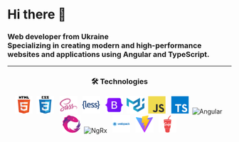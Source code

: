 <h1 align="left"> Hi there 👋</h1>
<h3 align="left">Web developer from Ukraine </br>Specializing in creating modern and high-performance websites and applications using Angular and TypeScript.</h3>

---
<h3 align="center">🛠 Technologies</h3>

<p align="center"> 
    <img src="https://raw.githubusercontent.com/devicons/devicon/master/icons/html5/html5-original-wordmark.svg" alt="HTML5" title="HTML5" width="40" height="40"/>&nbsp;
  <img src="https://raw.githubusercontent.com/devicons/devicon/master/icons/css3/css3-original-wordmark.svg" alt="CSS3" title="CSS3" width="40" height="40"/> &nbsp;
    <img src="https://raw.githubusercontent.com/devicons/devicon/master/icons/sass/sass-original.svg" alt="Sass" title="Sass" width="40" height="40"/> &nbsp;
  <img src="https://raw.githubusercontent.com/devicons/devicon/master/icons/less/less-plain-wordmark.svg" alt="Less" title="Less" width="40" height="40"/> &nbsp;
  <img src="https://raw.githubusercontent.com/devicons/devicon/master/icons/bootstrap/bootstrap-original.svg" alt="Bootstrap" title="Bootstrap" width="40" height="40"/>&nbsp;
  <img src="https://raw.githubusercontent.com/devicons/devicon/master/icons/materialui/materialui-original.svg" alt="Angular Material" title="Angular Material" width="40" height="40"/>&nbsp;
  <img src="https://raw.githubusercontent.com/devicons/devicon/master/icons/javascript/javascript-original.svg" alt="JavaScript" title="JavaScript" width="40" height="40"/> &nbsp;
   <img src="https://raw.githubusercontent.com/devicons/devicon/master/icons/typescript/typescript-original.svg" alt="TypeScript" title="TypeScript" width="40" height="40"/>&nbsp;
   <img src="https://angular.io/assets/images/logos/angular/angular.svg" alt="Angular" title="Angular" width="40" height="40"/>&nbsp;
<img src="https://raw.githubusercontent.com/devicons/devicon/master/icons/rxjs/rxjs-original.svg" alt="RxJs" title="RxJs" width="40" height="40"/>&nbsp;
  <img src="https://ngrx.io/assets/images/badge.svg" alt="NgRx" title="NgRx" width="40" height="40"/> &nbsp;
<img src="https://raw.githubusercontent.com/devicons/devicon/d00d0969292a6569d45b06d3f350f463a0107b0d/icons/webpack/webpack-original-wordmark.svg" title="Webpack" alt="Webpack" width="40" height="40"/> &nbsp;
 <img src="https://raw.githubusercontent.com/devicons/devicon/master/icons/vitejs/vitejs-original.svg" alt="Vite" width="40" height="40" title="Vite" style="border:none;"/> &nbsp;
 <img src="https://raw.githubusercontent.com/devicons/devicon/master/icons/gulp/gulp-plain.svg" alt="Gulp" width="40" height="40" title="Gulp" style="border:none;"/>
</p>
